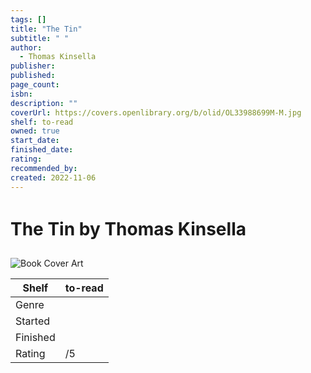 ```yaml
---
tags: []
title: "The Tin"
subtitle: " "
author:
  - Thomas Kinsella
publisher: 
published: 
page_count: 
isbn: 
description: ""
coverUrl: https://covers.openlibrary.org/b/olid/OL33988699M-M.jpg
shelf: to-read
owned: true
start_date: 
finished_date: 
rating: 
recommended_by: 
created: 2022-11-06
---
```


# The Tin by Thomas Kinsella

![Book Cover Art](https://covers.openlibrary.org/b/olid/OL33988699M-M.jpg)

| Shelf | to-read |
| --- | --- |
| Genre |  |
| Started |  |
| Finished |  |
| Rating | /5 |

